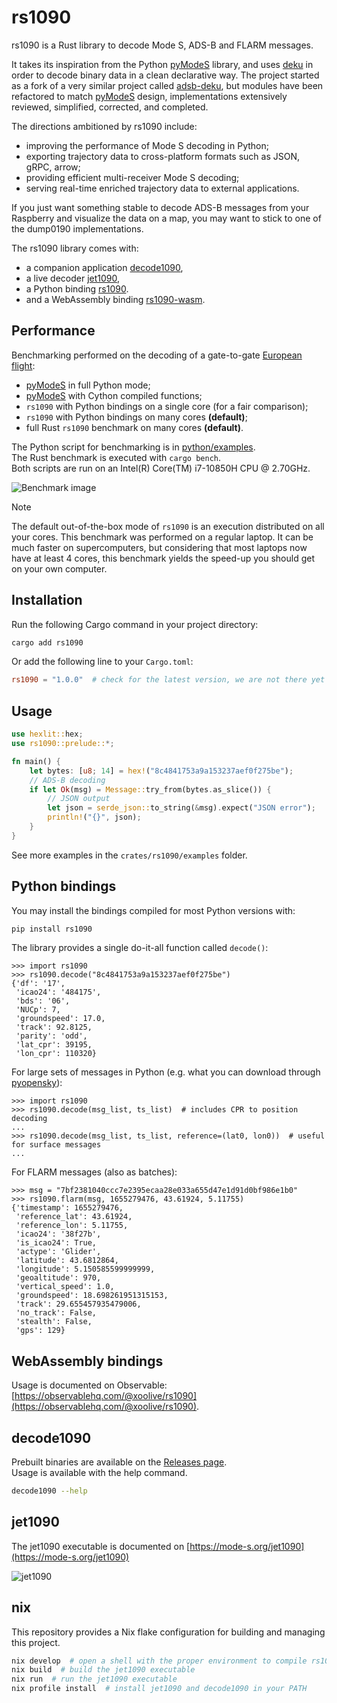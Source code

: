 # rs1090

rs1090 is a Rust library to decode Mode S, ADS-B and FLARM messages.

It takes its inspiration from the Python [pyModeS](https://github.com/junzis/pyModeS) library, and uses [deku](https://github.com/sharksforarms/deku) in order to decode binary data in a clean declarative way.
The project started as a fork of a very similar project called [adsb-deku](https://crates.io/crates/adsb_deku), but modules have been refactored to match [pyModeS](https://github.com/junzis/pyModeS) design, implementations extensively reviewed, simplified, corrected, and completed.

The directions ambitioned by rs1090 include:

- improving the performance of Mode S decoding in Python;
- exporting trajectory data to cross-platform formats such as JSON, gRPC, arrow;
- providing efficient multi-receiver Mode S decoding;
- serving real-time enriched trajectory data to external applications.

If you just want something stable to decode ADS-B messages from your Raspberry and visualize the data on a map, you may want to stick to one of the dump0190 implementations.

The rs1090 library comes with:

- a companion application [decode1090](https://crates.io/crates/decode1090),
- a live decoder [jet1090](https://mode-s.org/jet1090),
- a Python binding [rs1090](https://pypi.org/project/rs1090).
- and a WebAssembly binding [rs1090-wasm](https://www.npmjs.com/package/rs1090-wasm).

## Performance

Benchmarking performed on the decoding of a gate-to-gate [European flight](./data/long_flight.csv):

- [pyModeS](https://github.com/junzis/pyModeS) in full Python mode;
- [pyModeS](https://github.com/junzis/pyModeS) with Cython compiled functions;
- `rs1090` with Python bindings on a single core (for a fair comparison);
- `rs1090` with Python bindings on many cores **(default)**;
- full Rust `rs1090` benchmark on many cores **(default)**.

The Python script for benchmarking is in [python/examples](python/examples/benchmark.py).  
The Rust benchmark is executed with `cargo bench`.  
Both scripts are run on an Intel(R) Core(TM) i7-10850H CPU @ 2.70GHz.

![Benchmark image](https://raw.githubusercontent.com/xoolive/rs1090/refs/heads/master/python/examples/benchmark.svg)

> [!NOTE]  
> The default out-of-the-box mode of `rs1090` is an execution distributed on all your cores. This benchmark was performed on a regular laptop. It can be much faster on supercomputers, but considering that most laptops now have at least 4 cores, this benchmark yields the speed-up you should get on your own computer.

## Installation

Run the following Cargo command in your project directory:

```sh
cargo add rs1090
```

Or add the following line to your `Cargo.toml`:

```toml
rs1090 = "1.0.0"  # check for the latest version, we are not there yet
```

## Usage

```rust
use hexlit::hex;
use rs1090::prelude::*;

fn main() {
    let bytes: [u8; 14] = hex!("8c4841753a9a153237aef0f275be");
    // ADS-B decoding
    if let Ok(msg) = Message::try_from(bytes.as_slice()) {
        // JSON output
        let json = serde_json::to_string(&msg).expect("JSON error");
        println!("{}", json);
    }
}
```

See more examples in the `crates/rs1090/examples` folder.

## Python bindings

You may install the bindings compiled for most Python versions with:

```sh
pip install rs1090
```

The library provides a single do-it-all function called `decode()`:

```pycon
>>> import rs1090
>>> rs1090.decode("8c4841753a9a153237aef0f275be")
{'df': '17',
 'icao24': '484175',
 'bds': '06',
 'NUCp': 7,
 'groundspeed': 17.0,
 'track': 92.8125,
 'parity': 'odd',
 'lat_cpr': 39195,
 'lon_cpr': 110320}
```

For large sets of messages in Python (e.g. what you can download through [pyopensky](https://github.com/open-aviation/pyopensky)):

```pycon
>>> import rs1090
>>> rs1090.decode(msg_list, ts_list)  # includes CPR to position decoding
...
>>> rs1090.decode(msg_list, ts_list, reference=(lat0, lon0))  # useful for surface messages
...
```

For FLARM messages (also as batches):

```pycon
>>> msg = "7bf2381040ccc7e2395ecaa28e033a655d47e1d91d0bf986e1b0"
>>> rs1090.flarm(msg, 1655279476, 43.61924, 5.11755)
{'timestamp': 1655279476,
 'reference_lat': 43.61924,
 'reference_lon': 5.11755,
 'icao24': '38f27b',
 'is_icao24': True,
 'actype': 'Glider',
 'latitude': 43.6812864,
 'longitude': 5.150585599999999,
 'geoaltitude': 970,
 'vertical_speed': 1.0,
 'groundspeed': 18.698261951315153,
 'track': 29.655457935479006,
 'no_track': False,
 'stealth': False,
 'gps': 129}
```

## WebAssembly bindings

Usage is documented on Observable: [https://observablehq.com/@xoolive/rs1090](https://observablehq.com/@xoolive/rs1090).

## decode1090

Prebuilt binaries are available on the [Releases page](https://github.com/xoolive/rs1090/releases?q=decode1090).  
Usage is available with the help command.

```sh
decode1090 --help
```

## jet1090

The jet1090 executable is documented on [https://mode-s.org/jet1090](https://mode-s.org/jet1090)

![jet1090](https://raw.githubusercontent.com/xoolive/rs1090/refs/heads/master/docs/images/jet1090-table.png)

## nix

This repository provides a Nix flake configuration for building and managing this project.

```sh
nix develop  # open a shell with the proper environment to compile rs1090
nix build  # build the jet1090 executable
nix run  # run the jet1090 executable
nix profile install  # install jet1090 and decode1090 in your PATH
```
